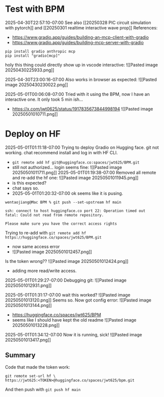 
# Test with BPM
2025-04-30T22:57:10-07:00
See also [[20250328 PIC circuit simulation with pytorch]] and [[20250301 realtime interactive wave prop]]
References:
- https://www.gradio.app/guides/building-an-mcp-client-with-gradio
- https://www.gradio.app/guides/building-mcp-server-with-gradio

```
pip install gradio anthropic mcp
pip install "gradio[mcp]"

```

holy this thing could directly show up in vscode interactive:
![[Pasted image 20250430225933.png]]

2025-04-30T23:00:16-07:00
Also works in browser as expected:
![[Pasted image 20250430230022.png]]


2025-05-01T00:06:08-07:00
Tried with it using the BPM, now I have an interactive one. It only took 5 min ish...
- https://x.com/jwt0625/status/1917835673844998194
![[Pasted image 20250501010711.png]]


# Deploy on HF
2025-05-01T01:11:18-07:00
Trying to deploy Gradio on Hugging face.
git not working.
chat recommend install and log in with HF CLI.
- `git remote add hf git@huggingface.co:spaces/jwt625/BPM.git`
- still not authorized...
login seems fine:
![[Pasted image 20250501011711.png]]
2025-05-01T01:19:38-07:00
Removed all remote and re-add the hf one:
![[Pasted image 20250501011945.png]]
- is this expected?
- chat says so.
- 2025-05-01T01:20:32-07:00 ok seems like it is pusing.
```
wentaojiang@Mac BPM % git push --set-upstream hf main

ssh: connect to host huggingface.co port 22: Operation timed out
fatal: Could not read from remote repository.

Please make sure you have the correct access rights
```

Trying to re-add with `git remote add hf https://huggingface.co/spaces/jwt625/BPM.git`
- now same access error
- ![[Pasted image 20250501012457.png]]


Is the token wrong??
![[Pasted image 20250501012424.png]]
- adding more read/write access.

2025-05-01T01:29:27-07:00
Debugging git:
![[Pasted image 20250501012931.png]]

2025-05-01T01:31:17-07:00
wait this worked?
![[Pasted image 20250501013120.png]]
Seems so.
Now got config error:
![[Pasted image 20250501013144.png]]
- https://huggingface.co/spaces/jwt625/BPM
- seems like I should have kept the old readme
![[Pasted image 20250501013228.png]]

2025-05-01T01:34:12-07:00
Now it is running, sick!
![[Pasted image 20250501013417.png]]

## Summary

Code that made the token work:
```
git remote set-url hf \            
https://jwt625:<TOKEN>@huggingface.co/spaces/jwt625/bpm.git
```

And then push with `git push hf main `








